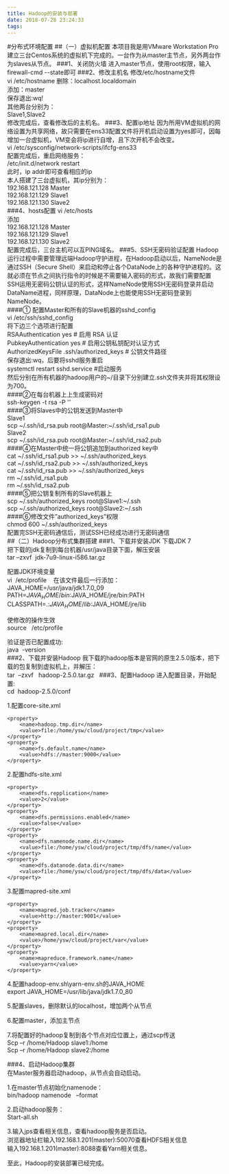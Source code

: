 ```yaml
---
title: Hadoop的安装与部署
date: 2018-07-28 23:24:33
tags:
---
```

#分布式环境配置
##（一）虚拟机配置
本项目我是用VMware Workstation Pro 建立三台Centos系统的虚拟机下完成的。一台作为从master主节点，另外两台作为slaves从节点。
###1、关闭防火墙
进入master节点，使用root权限，输入firewall-cmd --state即可
###2、修改主机名
修改/etc/hostname文件  
vi /etc/hostname
删除：localhost.localdomain  
添加：master  
保存退出:wq!  
其他两台分别为：  
Slave1,Slave2  
修改完成后，查看修改后的主机名。
###3、配置ip地址
因为所用VM虚拟机的网络设置为共享网络，故只需要在ens33配置文件将开机启动设置为yes即可，因每增加一台虚拟机，VM变会将ip进行自增，且下次开机不会改变。  
vi /etc/sysconfig/network-scripts/ifcfg-ens33  
配置完成后，重启网络服务：  
/etc/init.d/network restart    
此时，ip addr即可查看相应的ip  
本人搭建了三台虚拟机，其ip分别为：  
192.168.121.128    Master  
192.168.121.129    Slave1  
192.168.121.130    Slave2  
###4、hosts配置
vi /etc/hosts  
添加  
192.168.121.128     Master  
192.168.121.129     Slave1  
192.168.121.130     Slave2  
配置完成后，三台主机可以互PING域名。
###5、SSH无密码验证配置
Hadoop运行过程中需要管理远端Hadoop守护进程，在Hadoop启动以后，NameNode是通过SSH（Secure Shell）来启动和停止各个DataNode上的各种守护进程的。这就必须在节点之间执行指令的时候是不需要输入密码的形式，故我们需要配置SSH运用无密码公钥认证的形式，这样NameNode使用SSH无密码登录并启动DataName进程，同样原理，DataNode上也能使用SSH无密码登录到NameNode。  
####① 配置Master和所有的Slave机器的sshd_config  
vi /etc/ssh/sshd_config  
将下边三个选项进行配置  
RSAAuthentication yes # 启用 RSA 认证  
PubkeyAuthentication yes # 启用公钥私钥配对认证方式  
AuthorizedKeysFile .ssh/authorized_keys # 公钥文件路径  
保存退出:wq，后要将sshd服务重启  
systemctl restart  sshd.service  #启动服务  
然后分别在所有机器的hadoop用户的~/目录下分别建立.ssh文件夹并将其权限设为700。   
####②在每台机器上上生成密码对  
ssh-keygen -t rsa -P ''  
####③将Slaves中的公钥发送到Master中  
Slave1  
scp ~/.ssh/id_rsa.pub root@Master:~/.ssh/id_rsa1.pub  
Slave2  
scp ~/.ssh/id_rsa.pub root@Master:~/.ssh/id_rsa2.pub  
####④在Master中统一将公钥追加到authorized key中  
cat ~/.ssh/id_rsa1.pub >> ~/.ssh/authorized_keys  
cat ~/.ssh/id_rsa2.pub >> ~/.ssh/authorized_keys  
cat ~/.ssh/id_rsa.pub >> ~/.ssh/authorized_keys  
rm ~/.ssh/id_rsa1.pub  
rm ~/.ssh/id_rsa2.pub  
####⑤把公钥复制所有的Slave机器上  
scp ~/.ssh/authorized_keys root@Slave1:~/.ssh  
scp ~/.ssh/authorized_keys root@Slave2:~/.ssh  
####⑥修改文件”authorized_keys”权限  
chmod 600 ~/.ssh/authorized_keys  
配置完SSH无密码通信后，测试SSH已经成功进行无密码通信  
##（二）Hadoop分布式集群搭建 
###1、下载并安装JDK
下载JDK 7  
把下载的jdk复制到每台机器/usr/java目录下面，解压安装  
tar –zxvf  jdk-7u9-linux-i586.tar.gz   

配置JDK环境变量  
vi  /etc/profile    
在该文件最后一行添加：  
JAVA_HOME=/usr/java/jdk1.7.0_09    
PATH=$JAVA_HOME/bin:$JAVA_HOME/jre/bin:PATH    
CLASSPATH=.:$JAVA_HOME/lib:$JAVA_HOME/jre/lib   
  
使修改的操作生效  
source   /etc/profile       
  
验证是否已配置成功:  
java  -version   
###2、下载并安装Hadoop
我下载的hadoop版本是官网的原生2.5.0版本，把下载的包复制到虚拟机上，并解压：  
tar  –zxvf   hadoop-2.5.0.tar.gz  
###3、配置Hadoop
  进入配置目录，开始配置:  
cd  hadoop-2.5.0/conf  
   
1.配置core-site.xml   
```
<property>  
	<name>hadoop.tmp.dir</name>  
	<value>file:/home/ysw/cloud/project/tmp</value>  
</property>  
<property>  
	<name>fs.default.name</name>  
	<value>hdfs://master:9000</value>  
</property>  
```

2.配置hdfs-site.xml  
```  
<property>  
	<name>dfs.repplication</name>  
	<value>2</value>  
</property>  
<property>  
	<name>dfs.permissions.enabled</name>  
	<value>false</value>  
</property>  
<property>  
	<name>dfs.namenode.name.dir</name>  
	<value>file:/home/ysw/cloud/project/tmp/dfs/name</value>  
</property>  
<property>  
	<name>dfs.datanode.data.dir</name>  
	<value>file:/home/ysw/cloud/project/tmp/dfs/data</value>  
</property>  
```

3.配置mapred-site.xml  
```
<property>  
	<name>mapred.job.tracker</name>  
	<value>http://master:9001</value>  
</property>  
<property>  
	<name>mapred.local.dir</name>  
	<value>/home/ysw/cloud/project/var</value>  
</property>  
<property>  
	<name>mapreduce.framework.name</name>  
	<value>yarn</value>  
</property>  
```
  
4.配置hadoop-env.sh\yarn-env.sh的JAVA_HOME  
export JAVA_HOME=/usr/lib/java/jdk1.7.0_80  
  
5.配置slaves，删除默认的localhost，增加两个从节点  
  
6.配置master，添加主节点  
  
7.将配置好的hadoop复制到各个节点对应位置上，通过scp传送  
Scp –r /home/Hadoop slave1:/home  
Scp –r /home/Hadoop slave2:/home  
  
###4、启动Hadoop集群  
在Master服务器启动hadoop，从节点会自动启动。 
   
1.在master节点初始化namenode：  
bin/hadoop namenode   –format  
  
2.启动hadoop服务：  
Start-all.sh  
  
3.输入jps查看相关信息，查看hadoop服务是否启动。   
  浏览器地址栏输入192.168.1.201(master):50070查看HDFS相关信息  
  输入192.168.1.201(master):8088查看Yarn相关信息。
  
至此，Hadoop的安装部署已经完成。

